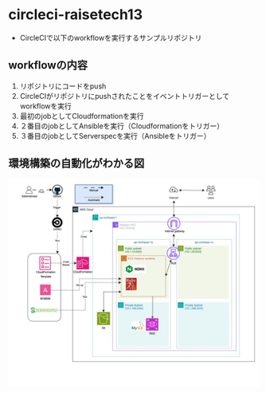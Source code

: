 # circleci-raisetech13
- CircleCIで以下のworkflowを実行するサンプルリポジトリ

## workflowの内容
1. リポジトリにコードをpush
2. CircleCIがリポジトリにpushされたことをイベントトリガーとしてworkflowを実行
3. 最初のjobとしてCloudformationを実行
4. ２番目のjobとしてAnsibleを実行（Cloudformationをトリガー）
5. ３番目のjobとしてServerspecを実行（Ansibleをトリガー）

## 環境構築の自動化がわかる図
  ![図](images/raise-lec13.jpg)
